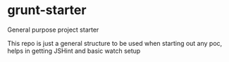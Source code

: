 # grunt-starter
General purpose project starter

This repo is just a general structure to be used when starting out any poc, helps in getting JSHint and basic watch setup
